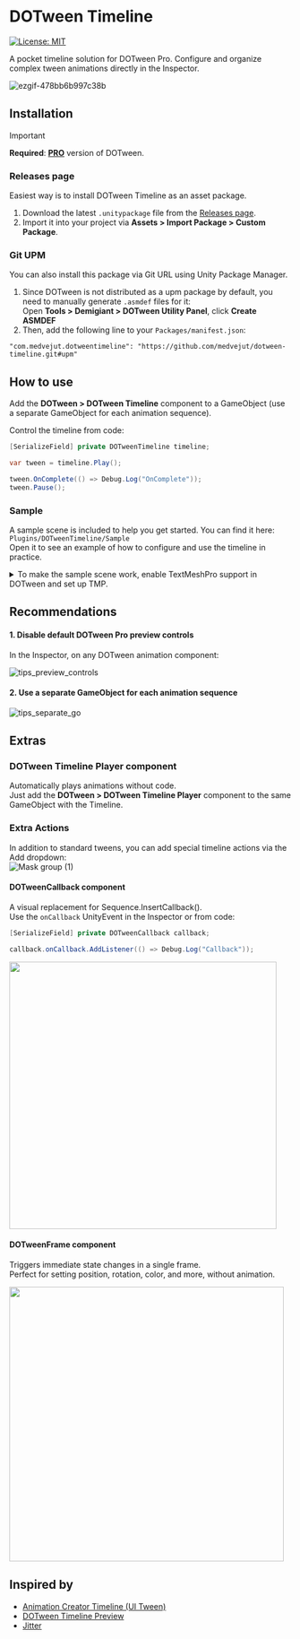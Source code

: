 # DOTween Timeline
[![License: MIT](https://img.shields.io/badge/License-MIT-brightgreen.svg)](LICENSE)

A pocket timeline solution for DOTween Pro. Configure and organize complex tween animations directly in the Inspector.

![ezgif-478bb6b997c38b](https://github.com/user-attachments/assets/1cc3d251-d4a8-476a-9dc5-0b43ebe395d4)

## Installation
> [!IMPORTANT]
> **Required**: [**PRO**](https://dotween.demigiant.com/pro.php) version of DOTween.

### Releases page
Easiest way is to install DOTween Timeline as an asset package.
1. Download the latest ```.unitypackage``` file from the [Releases page](https://github.com/medvejut/dotween-timeline/releases).
2. Import it into your project via **Assets > Import Package > Custom Package**.

### Git UPM
You can also install this package via Git URL using Unity Package Manager.
1. Since DOTween is not distributed as a upm package by default, you need to manually generate `.asmdef` files for it:\
  Open **Tools > Demigiant > DOTween Utility Panel**, click **Create ASMDEF**
2. Then, add the following line to your `Packages/manifest.json`:
```
"com.medvejut.dotweentimeline": "https://github.com/medvejut/dotween-timeline.git#upm"
```

## How to use
Add the **DOTween > DOTween Timeline** component to a GameObject (use a separate GameObject for each animation sequence).

Control the timeline from code:

```c#
[SerializeField] private DOTweenTimeline timeline;

var tween = timeline.Play();

tween.OnComplete(() => Debug.Log("OnComplete"));
tween.Pause();
```

### Sample
A sample scene is included to help you get started. You can find it here: `Plugins/DOTweenTimeline/Sample`\
Open it to see an example of how to configure and use the timeline in practice.
<details>
  <summary>To make the sample scene work, enable TextMeshPro support in DOTween and set up TMP.</summary>
  
  1. Go to **Tools > Demigiant > DOTween Utility Panel**, press **"Setup DOTween..."**, enable **TextMeshPro**:
  ![TextMeshProSupport](https://github.com/user-attachments/assets/1674e9e9-ac6c-4b73-a278-37a548806a23)
  2. **Window > TextMeshPro > Import TMP Essential Resources**
</details>

## Recommendations

#### 1. Disable default DOTween Pro preview controls
In the Inspector, on any DOTween animation component:

![tips_preview_controls](https://github.com/user-attachments/assets/e8e3c39e-a1b0-4d4a-bd2d-de2af567eca7)

#### 2. Use a separate GameObject for each animation sequence
![tips_separate_go](https://github.com/user-attachments/assets/7fa9e9b5-d1af-4f2e-9b0e-28d9576d2198)


## Extras
### DOTween Timeline Player component
Automatically plays animations without code.\
Just add the **DOTween > DOTween Timeline Player** component to the same GameObject with the Timeline.

### Extra Actions
In addition to standard tweens, you can add special timeline actions via the Add dropdown:\
![Mask group (1)](https://github.com/user-attachments/assets/dc48d249-56f2-41cb-8259-b6aa8db3e46e)

#### DOTweenCallback component
A visual replacement for Sequence.InsertCallback().\
Use the `onCallback` UnityEvent in the Inspector or from code:
```c#
[SerializeField] private DOTweenCallback callback;

callback.onCallback.AddListener(() => Debug.Log("Callback"));
```
<img width="477" src="https://github.com/user-attachments/assets/746fca7e-1d70-4127-ba92-330c0f7470e6" />

#### DOTweenFrame component
Triggers immediate state changes in a single frame.\
Perfect for setting position, rotation, color, and more, without animation.

<img width="490" src="https://github.com/user-attachments/assets/df9226e8-dc83-419b-b1ca-daaf6b70811a" />

## Inspired by
- [Animation Creator Timeline (UI Tween)](https://assetstore.unity.com/packages/tools/animation/animation-creator-timeline-ui-tween-186589)
- [DOTween Timeline Preview](https://www.youtube.com/watch?v=hrX0xZ3JCXU)
- [Jitter](https://jitter.video/)
